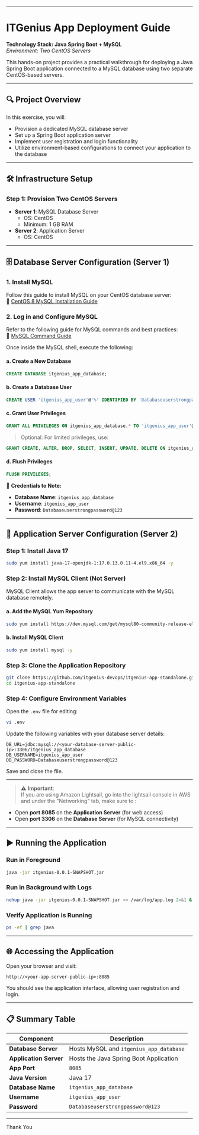 

---

# **ITGenius App Deployment Guide**  
**Technology Stack: Java Spring Boot + MySQL**  
*Environment: Two CentOS Servers*

This hands-on project provides a practical walkthrough for deploying a Java Spring Boot application connected to a MySQL database using two separate CentOS-based servers.

---

## 🔍 **Project Overview**

In this exercise, you will:

- Provision a dedicated MySQL database server
- Set up a Spring Boot application server
- Implement user registration and login functionality
- Utilize environment-based configurations to connect your application to the database

---

## 🛠️ **Infrastructure Setup**

### Step 1: Provision Two CentOS Servers

- **Server 1**: MySQL Database Server  
  - OS: CentOS  
  - Minimum: 1 GB RAM  
- **Server 2**: Application Server  
  - OS: CentOS  

---

## 🗄️ **Database Server Configuration (Server 1)**

### 1. Install MySQL

Follow this guide to install MySQL on your CentOS database server:  
🔗 [CentOS 8 MySQL Installation Guide](https://itgenius-team-u5ijt9rh.atlassian.net/wiki/spaces/documentat/pages/14417929/CentOS+8)

### 2. Log in and Configure MySQL

Refer to the following guide for MySQL commands and best practices:  
🔗 [MySQL Command Guide](https://itgenius-team-u5ijt9rh.atlassian.net/wiki/spaces/documentat/pages/14319683/Commands+Practice)

Once inside the MySQL shell, execute the following:

#### a. Create a New Database

```sql
CREATE DATABASE itgenius_app_database;
```

#### b. Create a Database User

```sql
CREATE USER 'itgenius_app_user'@'%' IDENTIFIED BY 'Databaseuserstrongpassword@123';
```

#### c. Grant User Privileges

```sql
GRANT ALL PRIVILEGES ON itgenius_app_database.* TO 'itgenius_app_user'@'%';
```

> Optional: For limited privileges, use:

```sql
GRANT CREATE, ALTER, DROP, SELECT, INSERT, UPDATE, DELETE ON itgenius_app_database.* TO 'itgenius_app_user'@'%';
```

#### d. Flush Privileges

```sql
FLUSH PRIVILEGES;
```

📌 **Credentials to Note:**

- **Database Name**: `itgenius_app_database`
- **Username**: `itgenius_app_user`
- **Password**: `Databaseuserstrongpassword@123`

---

## 🚀 **Application Server Configuration (Server 2)**

### Step 1: Install Java 17

```bash
sudo yum install java-17-openjdk-1:17.0.13.0.11-4.el9.x86_64 -y
```

### Step 2: Install MySQL Client (Not Server)

MySQL Client allows the app server to communicate with the MySQL database remotely.

#### a. Add the MySQL Yum Repository

```bash
sudo yum install https://dev.mysql.com/get/mysql80-community-release-el7-1.noarch.rpm -y
```

#### b. Install MySQL Client

```bash
sudo yum install mysql -y
```

### Step 3: Clone the Application Repository

```bash
git clone https://github.com/itgenius-devops/itgenius-app-standalone.git
cd itgenius-app-standalone
```

### Step 4: Configure Environment Variables

Open the `.env` file for editing:

```bash
vi .env
```

Update the following variables with your database server details:

```
DB_URL=jdbc:mysql://<your-database-server-public-ip>:3306/itgenius_app_database
DB_USERNAME=itgenius_app_user
DB_PASSWORD=Databaseuserstrongpassword@123
```

Save and close the file.

---

> ⚠️ **Important**:  
If you are using Amazon Lightsail, go into the lightsail console in AWS and under the "Networking" tab, make sure to  :
- Open **port 8085** on the **Application Server** (for web access)
- Open **port 3306** on the **Database Server** (for MySQL connectivity)

---

## ▶️ **Running the Application**

### Run in Foreground

```bash
java -jar itgenius-0.0.1-SNAPSHOT.jar
```

### Run in Background with Logs

```bash
nohup java -jar itgenius-0.0.1-SNAPSHOT.jar >> /var/log/app.log 2>&1 &
```

### Verify Application is Running

```bash
ps -ef | grep java
```

---

## 🌐 **Accessing the Application**

Open your browser and visit:

```
http://<your-app-server-public-ip>:8085
```

You should see the application interface, allowing user registration and login.

---

## 📋 **Summary Table**

| Component        | Description                                      |
|------------------|--------------------------------------------------|
| **Database Server** | Hosts MySQL and `itgenius_app_database`         |
| **Application Server** | Hosts the Java Spring Boot Application        |
| **App Port**      | `8085`                                           |
| **Java Version**  | Java 17                                          |
| **Database Name** | `itgenius_app_database`                          |
| **Username**      | `itgenius_app_user`                              |
| **Password**      | `Databaseuserstrongpassword@123`                |

---

Thank You
